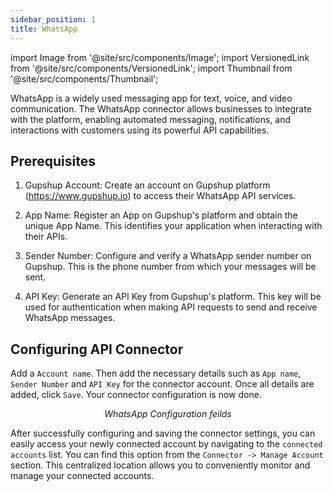 ```yaml
---
sidebar_position: 1
title: WhatsApp
---
```

import Image from '@site/src/components/Image';
import VersionedLink from '@site/src/components/VersionedLink';
import Thumbnail from '@site/src/components/Thumbnail';

WhatsApp is a widely used messaging app for text, voice, and video communication. The WhatsApp connector allows businesses to integrate with the platform, enabling automated messaging, notifications, and interactions with customers using its powerful API capabilities.

## Prerequisites 

1. Gupshup Account: Create an account on Gupshup platform (https://www.gupshup.io) to access their WhatsApp API services.

2. App Name: Register an App on Gupshup's platform and obtain the unique App Name. This identifies your application when interacting with their APIs.

3. Sender Number: Configure and verify a WhatsApp sender number on Gupshup. This is the phone number from which your messages will be sent.

4. API Key: Generate an API Key from Gupshup's platform. This key will be used for authentication when making API requests to send and receive WhatsApp messages.

## Configuring API Connector 

Add a `Account name`. Then add the necessary details such as `App name`, `Sender Number` and `API Key` for the connector account. Once all details are added, click `Save`. Your connector configuration is now done.

<figure>
  <Thumbnail src="/img/reference/connectors/whatsapp/details.png" alt="WhatsApp Configuration feilds" />
  <figcaption align = "center"><i>WhatsApp Configuration feilds</i></figcaption>
</figure


After successfully configuring and saving the connector settings, you can easily access your newly connected account by navigating to the `connected accounts` list. You can find this option from the `Connector -> Manage Account` section. This centralized location allows you to conveniently monitor and manage your connected accounts.